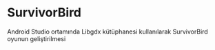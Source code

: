 # SurvivorBird

Android Studio ortamında Libgdx kütüphanesi kullanılarak SurvivorBird oyunun geliştirilmesi 

